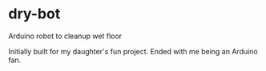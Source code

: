 # dry-bot
Arduino robot to cleanup wet floor

Initially built for my daughter's fun project. Ended with me being an Arduino fan.
